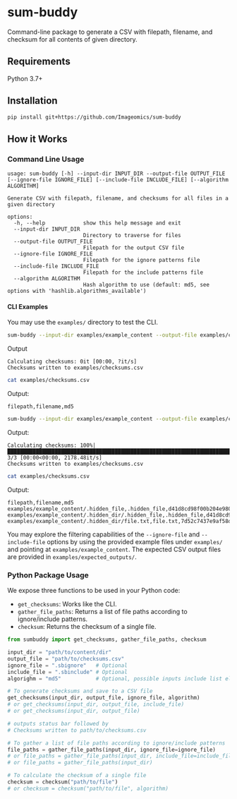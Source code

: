 # sum-buddy
Command-line package to generate a CSV with filepath, filename, and checksum for all contents of given directory.


## Requirements
Python 3.7+


## Installation

```bash
pip install git+https://github.com/Imageomics/sum-buddy
```


## How it Works

### Command Line Usage

```
usage: sum-buddy [-h] --input-dir INPUT_DIR --output-file OUTPUT_FILE [--ignore-file IGNORE_FILE] [--include-file INCLUDE_FILE] [--algorithm ALGORITHM]

Generate CSV with filepath, filename, and checksums for all files in a given directory

options:
  -h, --help            show this help message and exit
  --input-dir INPUT_DIR
                        Directory to traverse for files
  --output-file OUTPUT_FILE
                        Filepath for the output CSV file
  --ignore-file IGNORE_FILE
                        Filepath for the ignore patterns file
  --include-file INCLUDE_FILE
                        Filepath for the include patterns file
  --algorithm ALGORITHM
                        Hash algorithm to use (default: md5, see options with 'hashlib.algorithms_available')
```

#### CLI Examples
You may use the `examples/` directory to test the CLI.

```bash
sum-buddy --input-dir examples/example_content --output-file examples/checksums.csv --ignore-file examples/.sbignore_all --algorithm md5
```
Output
```console
Calculating checksums: 0it [00:00, ?it/s]
Checksums written to examples/checksums.csv
```
```bash
cat examples/checksums.csv
```
Output:
```console
filepath,filename,md5
```

```bash
sum-buddy --input-dir examples/example_content --output-file examples/checksums.csv --ignore-file examples/.sbignore_all_except_dots --algorithm md5
```
Output:
```console
Calculating checksums: 100%|███████████████████████████████████████████████████████████████████████████████████████████████████████████████████████████████████████████████████████████████████████████| 3/3 [00:00<00:00, 2178.48it/s]
Checksums written to examples/checksums.csv
```
```bash
cat examples/checksums.csv
```
Output:
```console
filepath,filename,md5
examples/example_content/.hidden_file,.hidden_file,d41d8cd98f00b204e9800998ecf8427e
examples/example_content/.hidden_dir/.hidden_file,.hidden_file,d41d8cd98f00b204e9800998ecf8427e
examples/example_content/.hidden_dir/file.txt,file.txt,7d52c7437e9af58dac029dd11b1024df
```

You may explore the filtering capabilities of the `--ignore-file` and `--include-file` options by using the provided example files under `examples/` and pointing at `examples/example_content`. The expected CSV output files are provided in `examples/expected_outputs/`.


### Python Package Usage
We expose three functions to be used in your Python code:
- `get_checksums`: Works like the CLI.
- `gather_file_paths`: Returns a list of file paths according to ignore/include patterns.
- `checksum`: Returns the checksum of a single file.

```python
from sumbuddy import get_checksums, gather_file_paths, checksum

input_dir = "path/to/content/dir"
output_file = "path/to/checksums.csv"
ignore_file = ".sbignore"   # Optional
include_file = ".sbinclude" # Optional
algorighm = "md5"           # Optional, possible inputs include list elements returned by hashlib.algorithms_available

# To generate checksums and save to a CSV file
get_checksums(input_dir, output_file, ignore_file, algorithm)
# or get_checksums(input_dir, output_file, include_file)
# or get_checksums(input_dir, output_file)

# outputs status bar followed by
# Checksums written to path/to/checksums.csv

# To gather a list of file paths according to ignore/include patterns
file_paths = gather_file_paths(input_dir, ignore_file=ignore_file)
# or file_paths = gather_file_paths(input_dir, include_file=include_file)
# or file_paths = gather_file_paths(input_dir)

# To calculate the checksum of a single file
checksum = checksum("path/to/file")
# or checksum = checksum("path/to/file", algorithm)
```

